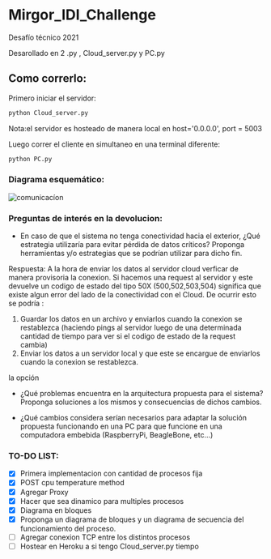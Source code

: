 # Mirgor_IDI_Challenge
Desafío técnico 2021


Desarollado en 2 .py , Cloud_server.py y PC.py





## Como correrlo:
Primero iniciar el servidor:

```python
python Cloud_server.py
```
Nota:el servidor es hosteado de manera local en host='0.0.0.0', port = 5003

Luego correr el cliente en simultaneo en una terminal diferente:
```python
python PC.py
```

### Diagrama esquemático:

![comunicacíon](https://user-images.githubusercontent.com/21143405/144876666-8fa1cf70-22ff-4f36-91fb-60b0eee099b0.jpg) 


### Preguntas de interés en la devolucion:

* En caso de que el sistema no tenga conectividad hacia el exterior, ¿Qué estrategia utilizaría para evitar pérdida de datos críticos? Proponga herramientas y/o estrategias que se podrían utilizar para dicho fin.

Respuesta: A la hora de enviar los datos al servidor cloud verficar de manera provisoria la conexion. Si hacemos una request al servidor y este devuelve un codigo de estado del tipo 50X (500,502,503,504) significa que existe algun error del lado de la conectividad con el Cloud.
De ocurrir esto se podría :

1) Guardar los datos en un archivo y enviarlos cuando la conexion se restablezca (haciendo pings al servidor luego de una determinada cantidad de tiempo para ver si el codigo de estado de la request cambia)
2) Enviar los datos a un servidor local y que este se encargue de enviarlos cuando la conexion se restablezca.

la opción

* ¿Qué problemas encuentra en la arquitectura propuesta para el sistema? Proponga soluciones a los mismos y consecuencias de dichos cambios.

* ¿Qué cambios considera serían necesarios para adaptar la solución propuesta funcionando en una PC para que funcione en una computadora embebida (RaspberryPi, BeagleBone, etc...)




### TO-DO LIST:

- [x] Primera implementacion con cantidad de procesos fija
- [x] POST cpu temperature method
- [x] Agregar Proxy
- [x] Hacer que sea dinamico para multiples procesos
- [x] Diagrama en bloques
- [x] Proponga un diagrama de bloques y un diagrama de secuencia del funcionamiento del proceso.
- [ ] Agregar conexion TCP entre los distintos procesos
- [ ] Hostear en Heroku a si tengo Cloud_server.py tiempo 
